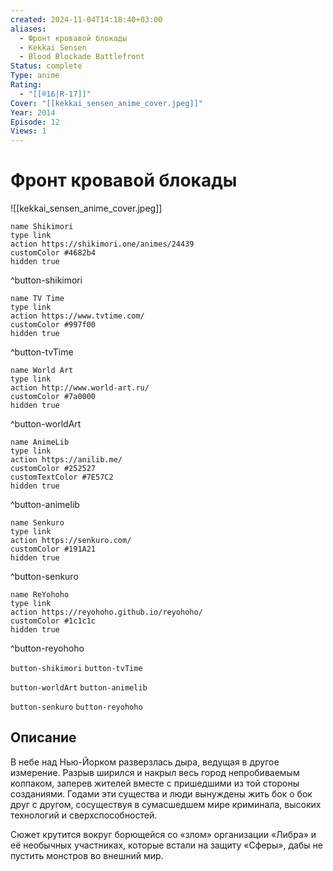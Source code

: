```yaml
---
created: 2024-11-04T14:18:40+03:00
aliases:
  - Фронт кровавой блокады
  - Kekkai Sensen
  - Blood Blockade Battlefront
Status: complete
Type: anime
Rating:
  - "[[®️16|R-17]]"
Cover: "[[kekkai_sensen_anime_cover.jpeg]]"
Year: 2014
Episode: 12
Views: 1
---
```


# Фронт кровавой блокады

![[kekkai_sensen_anime_cover.jpeg]]

```button
name Shikimori
type link
action https://shikimori.one/animes/24439
customColor #4682b4
hidden true
```
^button-shikimori

```button
name TV Time
type link
action https://www.tvtime.com/
customColor #997f00
hidden true
```
^button-tvTime

```button
name World Art
type link
action http://www.world-art.ru/
customColor #7a0000
hidden true
```
^button-worldArt

```button
name AnimeLib
type link
action https://anilib.me/
customColor #252527
customTextColor #7E57C2
hidden true
```
^button-animelib

```button
name Senkuro
type link
action https://senkuro.com/
customColor #191A21
hidden true
```
^button-senkuro

```button
name ReYohoho
type link
action https://reyohoho.github.io/reyohoho/
customColor #1c1c1c
hidden true
```
^button-reyohoho

`button-shikimori` `button-tvTime`

`button-worldArt` `button-animelib`

`button-senkuro` `button-reyohoho`

## Описание

В небе над Нью-Йорком разверзлась дыра, ведущая в другое измерение. Разрыв ширился и накрыл весь город непробиваемым колпаком, заперев жителей вместе с пришедшими из той стороны созданиями. Годами эти существа и люди вынуждены жить бок о бок друг с другом, сосуществуя в сумасшедшем мире криминала, высоких технологий и сверхспособностей.

Сюжет крутится вокруг борющейся со «злом» организации «Либра» и её необычных участниках, которые встали на защиту «Сферы», дабы не пустить монстров во внешний мир.
